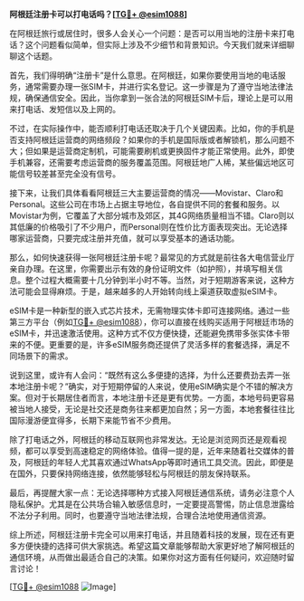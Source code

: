 **阿根廷注册卡可以打电话吗？[[TG💪+ @esim1088](https://t.me/s/esim1088)]**

在阿根廷旅行或居住时，很多人会关心一个问题：是否可以用当地的注册卡来打电话？这个问题看似简单，但实际上涉及不少细节和背景知识。今天我们就来详细聊聊这个话题。

首先，我们得明确“注册卡”是什么意思。在阿根廷，如果你要使用当地的电话服务，通常需要办理一张SIM卡，并进行实名登记。这一步骤是为了遵守当地法律法规，确保通信安全。因此，当你拿到一张合法的阿根廷SIM卡后，理论上是可以用来打电话、发短信以及上网的。

不过，在实际操作中，能否顺利打电话还取决于几个关键因素。比如，你的手机是否支持阿根廷运营商的网络频段？如果你的手机是国际版或者解锁机，那么问题不大；但如果是运营商定制机，可能需要刷机或更换固件才能正常使用。此外，即使手机兼容，还需要考虑运营商的服务覆盖范围。阿根廷地广人稀，某些偏远地区可能信号较差甚至完全没有信号。

接下来，让我们具体看看阿根廷三大主要运营商的情况——Movistar、Claro和Personal。这些公司在市场上占据主导地位，各自提供不同的套餐和服务。以Movistar为例，它覆盖了大部分城市及郊区，其4G网络质量相当不错。Claro则以其低廉的价格吸引了不少用户，而Personal则在性价比方面表现突出。无论选择哪家运营商，只要完成注册并充值，就可以享受基本的通话功能。

那么，如何快速获得一张阿根廷注册卡呢？最常见的方式就是前往各大电信营业厅亲自办理。在这里，你需要出示有效的身份证明文件（如护照），并填写相关信息。整个过程大概需要十几分钟到半小时不等。当然，对于短期游客来说，这种方法可能会显得麻烦。于是，越来越多的人开始转向线上渠道获取虚拟eSIM卡。

eSIM卡是一种新型的嵌入式芯片技术，无需物理实体卡即可连接网络。通过一些第三方平台（例如[TG💪+ @esim1088](https://t.me/s/esim1088)），你可以直接在线购买适用于阿根廷市场的eSIM卡，并迅速激活使用。这种方式不仅方便快捷，还能避免携带多张实体卡带来的不便。更重要的是，许多eSIM服务商还提供了灵活多样的套餐选择，满足不同场景下的需求。

说到这里，或许有人会问：“既然有这么多便捷的选择，为什么还要费劲去弄一张本地注册卡呢？”确实，对于短期停留的人来说，使用eSIM确实是个不错的解决方案。但对于长期居住者而言，本地注册卡还是更有优势。一方面，本地号码更容易被当地人接受，无论是社交还是商务往来都更加自然；另一方面，本地套餐往往比国际漫游便宜得多，长期下来能节省不少费用。

除了打电话之外，阿根廷的移动互联网也非常发达。无论是浏览网页还是观看视频，都可以享受到高速稳定的网络体验。值得一提的是，近年来随着社交媒体的普及，阿根廷的年轻人尤其喜欢通过WhatsApp等即时通讯工具交流。因此，即便是在国外，只要保持网络连接，依然能够轻松与阿根廷的朋友保持联系。

最后，再提醒大家一点：无论选择哪种方式接入阿根廷通信系统，请务必注意个人隐私保护。尤其是在公共场合输入敏感信息时，一定要提高警惕，防止信息泄露给不法分子利用。同时，也要遵守当地法律法规，合理合法地使用通信资源。

综上所述，阿根廷注册卡完全可以用来打电话，并且随着科技的发展，现在还有更多方便快捷的选择可供大家挑选。希望这篇文章能够帮助大家更好地了解阿根廷的通信环境，从而做出最适合自己的决策。如果你对这方面有任何疑问，欢迎随时留言讨论！

[[TG💪+ @esim1088](https://t.me/s/esim1088) ![Image](https://i.postimg.cc/4NQfJmqS/Snipaste-2025-05-13-00-14-12.png)]